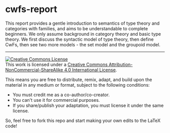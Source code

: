 # cwfs-report

This report provides a gentle introduction to semantics of type theory and categories with families,
and aims to be understandable to complete beginners. We only assume background in category theory
and basic type theory. We first discuss the syntactic model of type theory, then define CwFs, then
see two more models - the set model and the groupoid model.

---

<a rel="license" href="http://creativecommons.org/licenses/by-nc-sa/4.0/"><img alt="Creative Commons License" style="border-width:0" src="https://i.creativecommons.org/l/by-nc-sa/4.0/88x31.png" /></a><br />This work is licensed under a <a rel="license" href="http://creativecommons.org/licenses/by-nc-sa/4.0/">Creative Commons Attribution-NonCommercial-ShareAlike 4.0 International License</a>.

This means you are free to distribute, remix, adapt, and build upon the material in any medium or
format, subject to the following conditions:
 - You must credit me as a co-author/co-creator.
 - You can't use it for commercial purposes.
 - If you share/publish your adaptation, you must license it under the same license.

So, feel free to fork this repo and start making your own edits to the LaTeX code!
